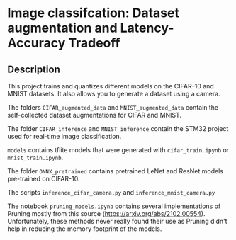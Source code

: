 # Image classifcation: Dataset augmentation and Latency-Accuracy Tradeoff

## Description
This project trains and quantizes different models on the CIFAR-10 and MNIST datasets. It also allows you to generate a dataset using a camera.

The folders `CIFAR_augmented_data` and `MNIST_augmented_data` contain the self-collected dataset augmentations for CIFAR and MNIST.

The folder `CIFAR_inference` and `MNIST_inference` contain the STM32 project used for real-time image classification.

`models` contains tflite models that were generated with `cifar_train.ipynb` or `mnist_train.ipynb`. 

The folder `ONNX_pretrained` contains pretrained LeNet and ResNet models pre-trained on CIFAR-10.

The scripts `inference_cifar_camera.py` and `inference_mnist_camera.py`

The notebook `pruning_models.ipynb` contains several implementations of Pruning mostly from this source (https://arxiv.org/abs/2102.00554). Unfortunately, these methods never really found their use as Pruning didn't help in reducing the memory footprint of the models.
